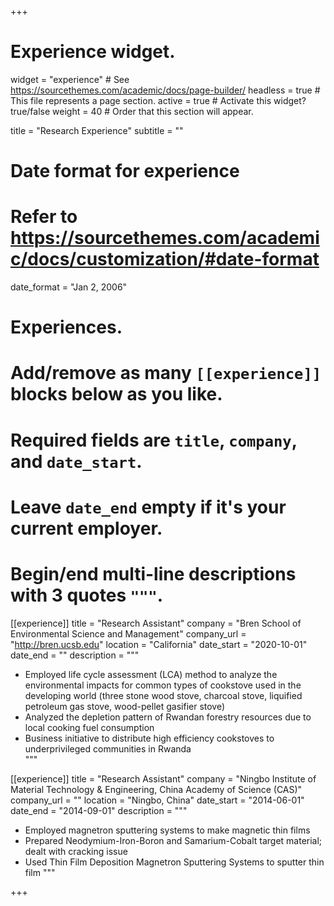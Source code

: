 +++
# Experience widget.
widget = "experience"  # See https://sourcethemes.com/academic/docs/page-builder/
headless = true  # This file represents a page section.
active = true  # Activate this widget? true/false
weight = 40  # Order that this section will appear.

title = "Research Experience"
subtitle = ""

# Date format for experience
#   Refer to https://sourcethemes.com/academic/docs/customization/#date-format
date_format = "Jan 2, 2006"

# Experiences.
#   Add/remove as many `[[experience]]` blocks below as you like.
#   Required fields are `title`, `company`, and `date_start`.
#   Leave `date_end` empty if it's your current employer.
#   Begin/end multi-line descriptions with 3 quotes `"""`.
[[experience]]
  title = "Research Assistant"
  company = "Bren School of Environmental Science and Management"
  company_url = "http://bren.ucsb.edu"
  location = "California"
  date_start = "2020-10-01"
  date_end = ""
  description = """
  * Employed life cycle assessment (LCA) method to analyze the environmental impacts for common types of cookstove used in the developing world (three stone wood stove, charcoal stove, liquified petroleum gas stove, wood-pellet gasifier stove)  
  * Analyzed the depletion pattern of Rwandan forestry resources due to local cooking fuel consumption  
  * Business initiative to distribute high efficiency cookstoves to underprivileged communities in Rwanda  
  """

  
[[experience]]
  title = "Research Assistant"
  company = "Ningbo Institute of Material Technology & Engineering, China Academy of Science (CAS)"
  company_url = ""
  location = "Ningbo, China"
  date_start = "2014-06-01"
  date_end = "2014-09-01"
  description = """
  * Employed magnetron sputtering systems to make magnetic thin films  
  * Prepared Neodymium-Iron-Boron and Samarium-Cobalt target material; dealt with cracking issue  
  * Used Thin Film Deposition Magnetron Sputtering Systems to sputter thin film
  """

+++
